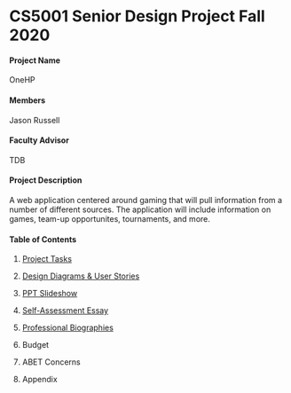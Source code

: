 # CS5001 Senior Design Project Fall 2020

#### Project Name
OneHP 

#### Members
Jason Russell

#### Faculty Advisor 
TDB

#### Project Description 
A web application centered around gaming that will pull information from a number of different sources. The application will include information on games, team-up opportunites, tournaments, and more. 

#### Table of Contents 
1. [Project Tasks](https://github.com/russej7/Senior-Design-Fall2020/blob/master/tasklist.md)

2. [Design Diagrams & User Stories](https://github.com/russej7/Senior-Design-Fall2020/tree/master/Design_Diagrams)
 
2. [PPT Slideshow](https://docs.google.com/presentation/d/1O_cVUAHTp0nGSTg6v6uUUpZSCrsb04s5fWYg74RdE7E/edit?usp=sharing)

3. [Self-Assessment Essay](https://github.com/russej7/Senior-Design-Fall2020/tree/master/Individual_Assessment)

4. [Professional Biographies](https://github.com/russej7/Senior-Design-Fall2020/tree/master/Professional_Biography)

5. Budget

6. ABET Concerns

7. Appendix
